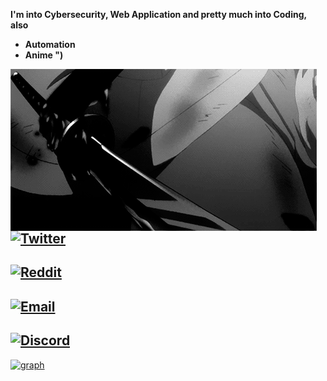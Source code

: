 **I'm into Cybersecurity, Web Application and pretty much into Coding, also**
- **Automation** 
- **Anime ")**

<img align="left" src="mysword.gif" style="top:20%; right:20%">

## [![Twitter](https://img.shields.io/badge/Twitter-%231DA1F2.svg?style=for-the-badge&logo=Twitter&logoColor=white)](https://twitter.com/myselfsilver)

## [![Reddit](https://img.shields.io/badge/Reddit-FF4500?style=for-the-badge&logo=reddit&logoColor=white)](https://www.reddit.com/user/No_Procedure_2955)

## [![Email](https://img.shields.io/badge/Gmail-D14836?style=for-the-badge&logo=gmail&logoColor=white)](mailto:s7887132@gmail.com)

## [![Discord](https://img.shields.io/badge/%3CServer%3E-%237289DA.svg?style=for-the-badge&logo=discord&logoColor=white)](https://discord.gg/code)




[![graph](https://activity-graph.herokuapp.com/graph?username=xsummit&theme=react-dark)](https://github.com/xsummit)




